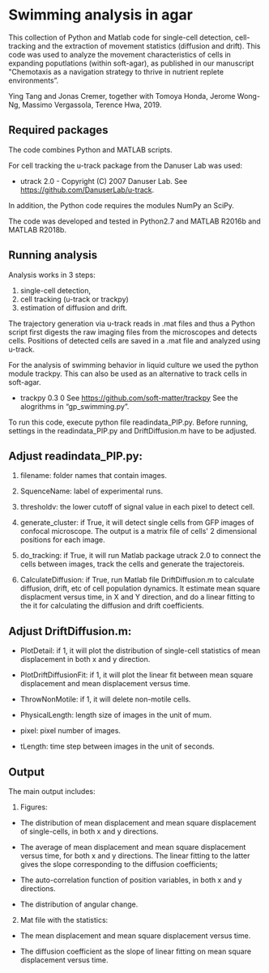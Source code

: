 # Swimming analysis in agar

This collection of Python and Matlab code for single-cell detection, cell-tracking and the extraction of movement statistics (diffusion and drift). This code was used to analyze the movement characteristics of cells in expanding poputlations (within soft-agar), as published in our manuscript "Chemotaxis as a navigation strategy to thrive in nutrient replete environments”.

Ying Tang and Jonas Cremer, together with Tomoya Honda, Jerome Wong-Ng, Massimo Vergassola, Terence Hwa, 2019.

## Required packages

The code combines Python and MATLAB scripts.

For cell tracking the u-track package from the Danuser Lab was used:

- utrack 2.0 - Copyright (C) 2007 Danuser Lab. See https://github.com/DanuserLab/u-track.

In addition, the Python code requires the modules NumPy an SciPy. 

The code was developed and tested in Python2.7 and MATLAB R2016b and MATLAB R2018b.

## Running analysis

Analysis works in 3 steps:
1. single-cell detection, 
2. cell tracking (u-track or trackpy)
3. estimation of diffusion and drift. 

The trajectory generation via u-track reads in .mat files and thus a Python script first digests the raw imaging files from the microscopes and detects cells. Positions of detected cells are saved in a .mat file and analyzed using u-track. 

For the analysis of swimming behavior in liquid culture we used the python module trackpy. This can also be used as an alternative to track cells in soft-agar. 
- trackpy 0.3 0  See https://github.com/soft-matter/trackpy
See the alogrithms in “gp_swimming.py”.

To run this code, execute python file readindata_PIP.py. Before running, settings in the readindata_PIP.py and DriftDiffusion.m have to be adjusted.


## Adjust readindata_PIP.py:

1. filename: folder names that contain images.

2. SquenceName: label of experimental runs.

3. thresholdv: the lower cutoff of signal value in each pixel to detect cell. 

4. generate_cluster: if True, it will detect single cells from GFP images of 
confocal microscope. The output is a matrix file of cells' 2 dimensional 
positions for each image. 

5. do_tracking: if True, it will run Matlab package utrack 2.0 to connect 
the cells between images, track the cells and generate the trajectoreis.

6. CalculateDiffusion: if True, run Matlab file DriftDiffusion.m to calculate 
diffusion, drift, etc of cell population dynamics. It estimate mean square 
displacment versus time, in X and Y direction, and do a linear fitting to the it 
for calculating the diffusion and drift coefficients.

## Adjust DriftDiffusion.m:

- PlotDetail: if 1, it will plot the distribution of single-cell statistics of mean 
displacement in both x and y direction.

- PlotDriftDiffusionFit: if 1, it will plot the linear fit between mean square 
displacement and mean displacement versus time.

- ThrowNonMotile: if 1, it will delete non-motile cells. 

- PhysicalLength: length size of images in the unit of mum.

- pixel: pixel number of images.

- tLength: time step between images in the unit of seconds.


## Output

The main output includes:

1. Figures:

- The distribution of mean displacement and mean square displacement 
of single-cells, in both x and y directions.

- The average of mean displacement and mean square displacement versus
time, for both x and y directions. The linear fitting to the latter gives the slope 
corresponding to the diffusion coefficients;

- The auto-correlation function of position variables, in both x and y directions. 

- The distribution of angular change. 

2. Mat file with the statistics:

- The mean displacement and mean square displacement versus time.

- The diffusion coefficient as the slope of linear fitting on mean square 
displacement versus time.

